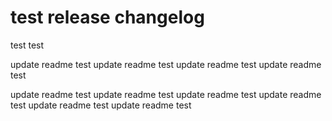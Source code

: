 # test release changelog

test test

update readme test
update readme test
update readme test
update readme test

update readme test
update readme test
update readme test
update readme test
update readme test
update readme test